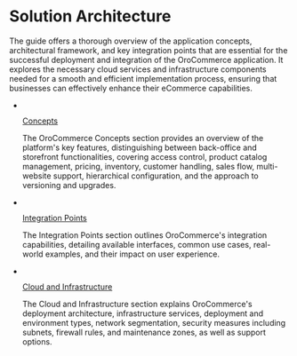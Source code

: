 <!-- meta: description = Guide to the application concepts, architecture, integration points, and the necessary cloud and infrastructure required for the implementation and integration of the OroCommerce application. -->

<a id="solution-architect-guide"></a>

# Solution Architecture

The guide offers a thorough overview of the application concepts, architectural framework, and key integration points that are essential for the successful deployment and integration of the OroCommerce application. It explores the necessary cloud services and infrastructure components needed for a smooth and efficient implementation process, ensuring that businesses can effectively enhance their eCommerce capabilities.

<ul class="icons-list">
    <li>
        <div class="icon">
            <img src="../../_static/images/business-and-finance.svg" alt="" role="presentation">
        </div>
        <div class="items-body">
            <p class="first"><a class="reference internal" href="concepts/"><span class="std std-ref">Concepts</span></a></p>
            <p>The OroCommerce Concepts section provides an overview of the platform's key features, distinguishing between back-office and storefront functionalities, covering access control, product catalog management, pricing, inventory, customer handling, sales flow, multi-website support, hierarchical configuration, and the approach to versioning and upgrades.</p>
        </div>
    </li>
    <li>
        <div class="icon">
            <img src="../../_static/images/interface.svg" alt="" role="presentation">
        </div>
        <div class="items-body">
            <p class="first"><a class="reference internal" href="integration-points/"><span class="std std-ref">Integration Points</span></a></p>
            <p>The Integration Points section outlines OroCommerce's integration capabilities, detailing available interfaces, common use cases, real-world examples, and their impact on user experience.</p>
        </div>
    </li>
    <li>
        <div class="icon">
            <img src="../../_static/images/icon-demo.png" alt="" role="presentation">
        </div>
        <div class="items-body">
            <p class="first"><a class="reference internal" href="cloud-infrastructure/"><span class="std std-ref">Cloud and Infrastructure</span></a></p>
            <p>The Cloud and Infrastructure section explains OroCommerce's deployment architecture, infrastructure services, deployment and environment types, network segmentation, security measures including subnets, firewall rules, and maintenance zones, as well as support options.</p>
        </div>
    </li>
 </ul>
